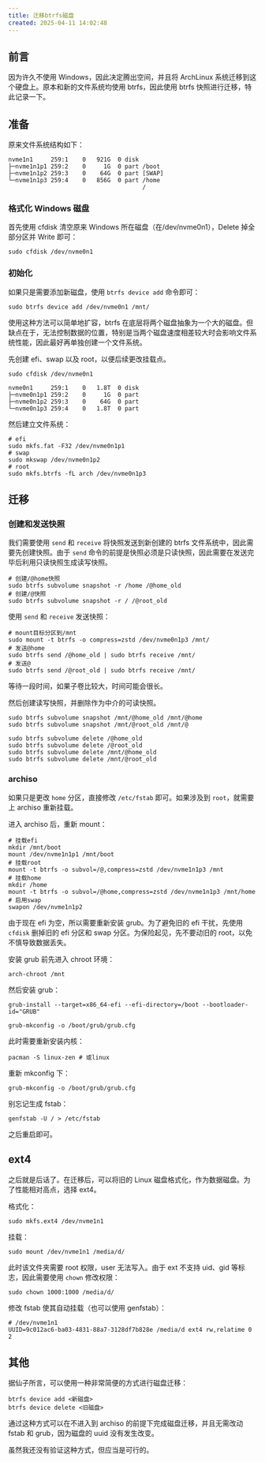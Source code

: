 ```yaml
---
title: 迁移btrfs磁盘
created: 2025-04-11 14:02:48
---
```

## 前言

因为许久不使用 Windows，因此决定腾出空间，并且将 ArchLinux 系统迁移到这个硬盘上。原本和新的文件系统均使用 btrfs，因此使用 btrfs 快照进行迁移，特此记录一下。

## 准备

原来文件系统结构如下：

```shell
nvme1n1     259:1    0   921G  0 disk
├─nvme1n1p1 259:2    0     1G  0 part /boot
├─nvme1n1p2 259:3    0    64G  0 part [SWAP]
└─nvme1n1p3 259:4    0   856G  0 part /home
                                      /
```

### 格式化 Windows 磁盘

首先使用 cfdisk 清空原来 Windows 所在磁盘（在/dev/nvme0n1），Delete 掉全部分区并 Write 即可：

```shell
sudo cfdisk /dev/nvme0n1
```

### 初始化

如果只是需要添加新磁盘，使用 `btrfs device add` 命令即可：

```shell
sudo btrfs device add /dev/nvme0n1 /mnt/
```

使用这种方法可以简单地扩容，btrfs 在底层将两个磁盘抽象为一个大的磁盘。但缺点在于，无法控制数据的位置，特别是当两个磁盘速度相差较大时会影响文件系统性能，因此最好再单独创建一个文件系统。

先创建 efi、swap 以及 root，以便后续更改挂载点。

```shell
sudo cfdisk /dev/nvme0n1
```

```shell
nvme0n1     259:1    0   1.8T  0 disk
├─nvme0n1p1 259:2    0     1G  0 part
├─nvme0n1p2 259:3    0    64G  0 part
└─nvme0n1p3 259:4    0   1.8T  0 part
```

然后建立文件系统：

```shell
# efi
sudo mkfs.fat -F32 /dev/nvme0n1p1
# swap
sudo mkswap /dev/nvme0n1p2
# root
sudo mkfs.btrfs -fL arch /dev/nvme0n1p3
```

## 迁移

### 创建和发送快照

我们需要使用 `send` 和 `receive` 将快照发送到新创建的 btrfs 文件系统中，因此需要先创建快照。由于 `send` 命令的前提是快照必须是只读快照，因此需要在发送完毕后利用只读快照生成读写快照。

```shell
# 创建/@home快照
sudo btrfs subvolume snapshot -r /home /@home_old
# 创建/@快照
sudo btrfs subvolume snapshot -r / /@root_old
```

使用 `send` 和 `receive` 发送快照：

```shell
# mount目标分区到/mnt
sudo mount -t btrfs -o compress=zstd /dev/nvme0n1p3 /mnt/
# 发送@home
sudo btrfs send /@home_old | sudo btrfs receive /mnt/
# 发送@
sudo btrfs send /@root_old | sudo btrfs receive /mnt/
```

等待一段时间，如果子卷比较大，时间可能会很长。

然后创建读写快照，并删除作为中介的可读快照。

```shell
sudo btrfs subvolume snapshot /mnt/@home_old /mnt/@home
sudo btrfs subvolume snapshot /mnt/@root_old /mnt/@

sudo btrfs subvolume delete /@home_old
sudo btrfs subvolume delete /@root_old
sudo btrfs subvolume delete /mnt/@home_old
sudo btrfs subvolume delete /mnt/@root_old
```

### archiso

如果只是更改 `home` 分区，直接修改 `/etc/fstab` 即可。如果涉及到 `root`，就需要上 archiso 重新挂载。

进入 archiso 后，重新 mount：

```shell
# 挂载efi
mkdir /mnt/boot
mount /dev/nvme1n1p1 /mnt/boot
# 挂载root
mount -t btrfs -o subvol=/@,compress=zstd /dev/nvme1n1p3 /mnt
# 挂载home
mkdir /home
mount -t btrfs -o subvol=/@home,compress=zstd /dev/nvme1n1p3 /mnt/home
# 启用swap
swapon /dev/nvme1n1p2
```

由于现在 efi 为空，所以需要重新安装 grub。为了避免旧的 efi 干扰，先使用 `cfdisk` 删掉旧的 efi 分区和 swap 分区。为保险起见，先不要动旧的 root，以免不慎导致数据丢失。

安装 grub 前先进入 chroot 环境：

```shell
arch-chroot /mnt
```

然后安装 grub：

```shell
grub-install --target=x86_64-efi --efi-directory=/boot --bootloader-id="GRUB"

grub-mkconfig -o /boot/grub/grub.cfg
```

此时需要重新安装内核：

```shell
pacman -S linux-zen # 或linux
```

重新 mkconfig 下：

```shell
grub-mkconfig -o /boot/grub/grub.cfg
```

别忘记生成 fstab：

```shell
genfstab -U / > /etc/fstab
```

之后重启即可。

## ext4

之后就是后话了。在迁移后，可以将旧的 Linux 磁盘格式化，作为数据磁盘。为了性能相对高点，选择 ext4。

格式化：

```shell
sudo mkfs.ext4 /dev/nvme1n1
```

挂载：

```shell
sudo mount /dev/nvme1n1 /media/d/
```

此时该文件夹需要 root 权限，user 无法写入。由于 ext 不支持 uid、gid 等标志，因此需要使用 `chown` 修改权限：

```shell
sudo chown 1000:1000 /media/d/
```

修改 fstab 使其自动挂载（也可以使用 genfstab）：

```shell
# /dev/nvme1n1
UUID=9c012ac6-ba03-4831-88a7-3128df7b828e /media/d ext4 rw,relatime 0 2
```

## 其他

据仙子所言，可以使用一种非常简便的方式进行磁盘迁移：

```shell
btrfs device add <新磁盘>
btrfs device delete <旧磁盘>
```

通过这种方式可以在不进入到 archiso 的前提下完成磁盘迁移，并且无需改动 fstab 和 grub，因为磁盘的 uuid 没有发生改变。

虽然我还没有验证这种方式，但应当是可行的。
